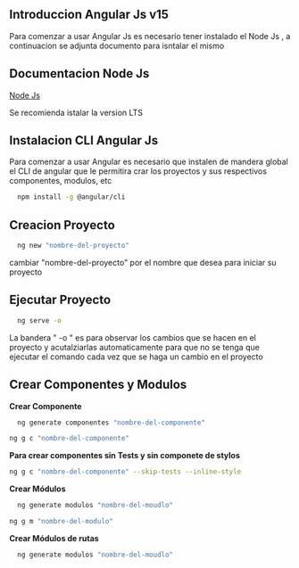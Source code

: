 ## Introduccion Angular Js v15

Para comenzar a usar Angular Js es necesario tener instalado el Node Js , a continuacion se adjunta documento para isntalar el mismo

## Documentacion Node Js

[Node Js](https://nodejs.org/en/download/)

Se recomienda istalar la version LTS

## Instalacion CLI Angular Js

Para comenzar a usar Angular es necesario que instalen de mandera global el CLI de angular que le permitira crar los proyectos y sus respectivos componentes, modulos, etc

```bash
  npm install -g @angular/cli
```

## Creacion Proyecto

```bash
  ng new "nombre-del-proyecto"
```

cambiar "nombre-del-proyecto" por el nombre que desea para iniciar su proyecto

## Ejecutar Proyecto

```bash
  ng serve -o
```

La bandera " -o " es para observar los cambios que se hacen en el proyecto y acutalziarlas automaticamente para que no se tenga que ejecutar el comando cada vez que se haga un cambio en el proyecto

## Crear Componentes y Modulos

**Crear Componente**

```bash
  ng generate componentes "nombre-del-componente"
```

```bash
ng g c "nombre-del-componente"

```

**Para crear componentes sin Tests y sin componete de stylos**

```bash
ng g c "nombre-del-componente" --skip-tests --inline-style

```

**Crear Módulos**

```bash
  ng generate modulos "nombre-del-moudlo"
```

```bash
ng g m "nombre-del-modulo"

```

**Crear Módulos de rutas**

```bash
  ng generate modulos "nombre-del-moudlo"
```
